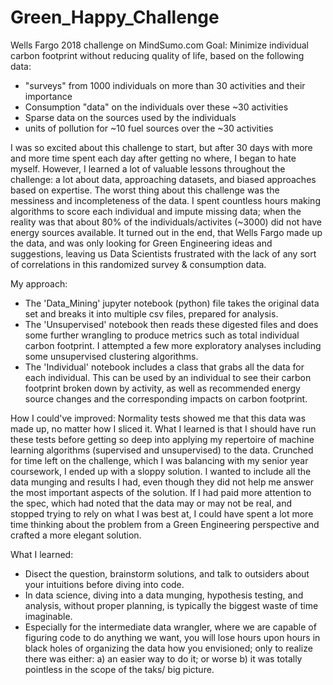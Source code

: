 # Green_Happy_Challenge
Wells Fargo 2018 challenge on MindSumo.com
Goal: Minimize individual carbon footprint without reducing quality of life, based on the following data:
- "surveys" from 1000 individuals on more than 30 activities and their importance
- Consumption "data" on the individuals over these ~30 activities
- Sparse data on the sources used by the individuals
- units of pollution for ~10 fuel sources over the ~30 activities

I was so excited about this challenge to start, but after 30 days with more and more time spent each day after getting no where, I began to hate myself. However, I learned a lot of valuable lessons throughout the challenge: a lot about data, approaching datasets, and biased approaches based on expertise. The worst thing about this challenge was the messiness and incompleteness of the data. I spent countless hours making algorithms to score each individual and impute missing data; when the reality was that about 80% of the individuals/activites (~3000) did not have energy sources available. It turned out in the end, that Wells Fargo made up the data, and was only looking for Green Engineering ideas and suggestions, leaving us Data Scientists frustrated with the lack of any sort of correlations in this randomized survey & consumption data.

My approach:
- The 'Data_Mining' jupyter notebook (python) file takes the original data set and breaks it into multiple csv files, prepared for analysis.
- The 'Unsupervised' notebook then reads these digested files and does some further wrangling to produce metrics such as total individual carbon footprint. I attempted a few more exploratory analyses including some unsupervised clustering algorithms. 
- The 'Individual' notebook includes a class that grabs all the data for each individual. This can be used by an individual to see their carbon footprint broken down by activity, as well as recommended energy source changes and the corresponding impacts on carbon footprint.

How I could've improved:
Normality tests showed me that this data was made up, no matter how I sliced it. What I learned is that I should have run these tests before getting so deep into applying my repertoire of machine learning algorithms (supervised and unsupervised) to the data. Crunched for time left on the challenge, which I was balancing with my senior year coursework, I ended up with a sloppy solution.
I wanted to include all the data munging and results I had, even though they did not help me answer the most important aspects of the solution. If I had paid more attention to the spec, which had noted that the data may or may not be real, and stopped trying to rely on what I was best at, I could have spent a lot more time thinking about the problem from a Green Engineering perspective and crafted a more elegant solution.

What I learned:
- Disect the question, brainstorm solutions, and talk to outsiders about your intuitions before diving into code.
- In data science, diving into a data munging, hypothesis testing, and analysis, without proper planning, is typically the biggest waste of time imaginable.
- Especially for the intermediate data wrangler, where we are capable of figuring code to do anything we want, you will lose hours upon hours in black holes of organizing the data how you envisioned; only to realize there was either:
  a) an easier way to do it; or worse
  b) it was totally pointless in the scope of the taks/ big picture.
